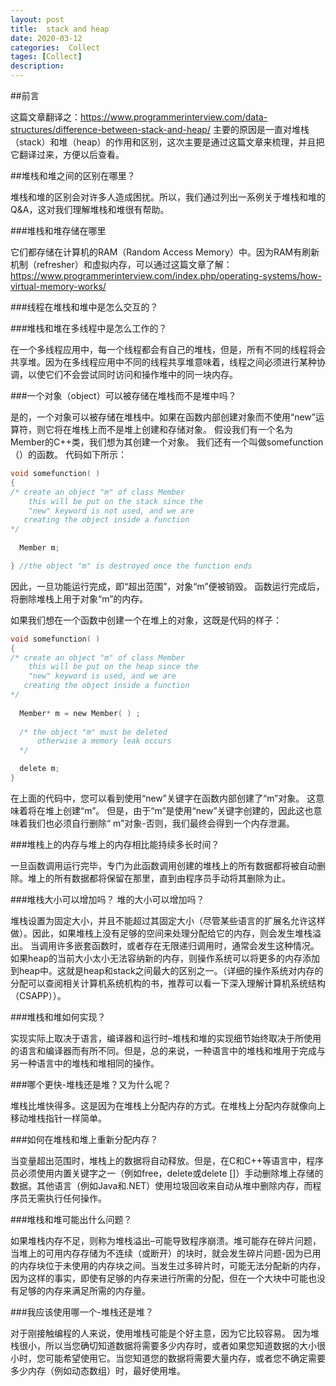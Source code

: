 ```yaml
---
layout: post
title:  stack and heap
date: 2020-03-12
categories:  Collect
tages: [Collect]
description: 
---
```


##前言

这篇文章翻译之：https://www.programmerinterview.com/data-structures/difference-between-stack-and-heap/
主要的原因是一直对堆栈（stack）和堆（heap）的作用和区别，这次主要是通过这篇文章来梳理，并且把它翻译过来，方便以后查看。

##堆栈和堆之间的区别在哪里？

堆栈和堆的区别会对许多人造成困扰。所以，我们通过列出一系例关于堆栈和堆的Q&A，这对我们理解堆栈和堆很有帮助。

###堆栈和堆存储在哪里

它们都存储在计算机的RAM（Random Access Memory）中。因为RAM有刷新机制（refresher）和虚拟内存，可以通过这篇文章了解：https://www.programmerinterview.com/index.php/operating-systems/how-virtual-memory-works/

###线程在堆栈和堆中是怎么交互的？

###堆栈和堆在多线程中是怎么工作的？

在一个多线程应用中，每一个线程都会有自己的堆栈，但是，所有不同的线程将会共享堆。因为在多线程应用中不同的线程共享堆意味着，线程之间必须进行某种协调，以使它们不会尝试同时访问和操作堆中的同一块内存。

###一个对象（object）可以被存储在堆栈而不是堆中吗？

是的，一个对象可以被存储在堆栈中。如果在函数内部创建对象而不使用“new”运算符，则它将在堆栈上而不是堆上创建和存储对象。 假设我们有一个名为Member的C++类，我们想为其创建一个对象。 我们还有一个叫做somefunction（）的函数。 代码如下所示：

```c
void somefunction( )
{
/* create an object "m" of class Member
    this will be put on the stack since the 
    "new" keyword is not used, and we are 
   creating the object inside a function
*/
  
  Member m;

} //the object "m" is destroyed once the function ends
```
因此，一旦功能运行完成，即“超出范围”，对象“m”便被销毁。 函数运行完成后，将删除堆栈上用于对象“m”的内存。

如果我们想在一个函数中创建一个在堆上的对象，这既是代码的样子：
```c
void somefunction( )
{
/* create an object "m" of class Member
    this will be put on the heap since the 
    "new" keyword is used, and we are 
   creating the object inside a function
*/
  
  Member* m = new Member( ) ;
  
  /* the object "m" must be deleted
      otherwise a memory leak occurs
  */

  delete m; 
} 
```
在上面的代码中，您可以看到使用“new”关键字在函数内部创建了“m”对象。 这意味着将在堆上创建“m”。 但是，由于“m”是使用“new”关键字创建的，因此这也意味着我们也必须自行删除“ m”对象-否则，我们最终会得到一个内存泄漏。

###堆栈上的内存与堆上的内存相比能持续多长时间？

一旦函数调用运行完毕，专门为此函数调用创建的堆栈上的所有数据都将被自动删除。堆上的所有数据都将保留在那里，直到由程序员手动将其删除为止。

###堆栈大小可以增加吗？ 堆的大小可以增加吗？

堆栈设置为固定大小，并且不能超过其固定大小（尽管某些语言的扩展名允许这样做）。因此，如果堆栈上没有足够的空间来处理分配给它的内存，则会发生堆栈溢出。 当调用许多嵌套函数时，或者存在无限递归调用时，通常会发生这种情况。如果heap的当前大小太小无法容纳新的内存，则操作系统可以将更多的内存添加到heap中。这就是heap和stack之间最大的区别之一。（详细的操作系统对内存的分配可以查阅相关计算机系统机构的书，推荐可以看一下深入理解计算机系统结构（CSAPP））。

###堆栈和堆如何实现？

实现实际上取决于语言，编译器和运行时–堆栈和堆的实现细节始终取决于所使用的语言和编译器而有所不同。但是，总的来说，一种语言中的堆栈和堆用于完成与另一种语言中的堆栈和堆相同的操作。

###哪个更快-堆栈还是堆？又为什么呢？

堆栈比堆快得多。这是因为在堆栈上分配内存的方式。在堆栈上分配内存就像向上移动堆栈指针一样简单。

###如何在堆栈和堆上重新分配内存？

当变量超出范围时，堆栈上的数据将自动释放。但是，在C和C++等语言中，程序员必须使用内置关键字之一（例如free，delete或delete []）手动删除堆上存储的数据。其他语言（例如Java和.NET）使用垃圾回收来自动从堆中删除内存，而程序员无需执行任何操作。

###堆栈和堆可能出什么问题？

如果堆栈内存不足，则称为堆栈溢出–可能导致程序崩溃。堆可能存在碎片问题，当堆上的可用内存存储为不连续（或断开）的块时，就会发生碎片问题-因为已用的内存块位于未使用的内存块之间。当发生过多碎片时，可能无法分配新的内存，因为这样的事实，即使有足够的内存来进行所需的分配，但在一个大块中可能也没有足够的内存来满足所需的内存量。

###我应该使用哪一个-堆栈还是堆？

对于刚接触编程的人来说，使用堆栈可能是个好主意，因为它比较容易。
因为堆栈很小，所以当您确切知道数据将需要多少内存时，或者如果您知道数据的大小很小时，您可能希望使用它。当您知道您的数据将需要大量内存，或者您不确定需要多少内存（例如动态数组）时，最好使用堆。

